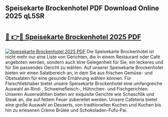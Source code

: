 ## Speisekarte Brockenhotel PDF Download Online 2025 qL5SR

# <h2><a href="http://gc8l3ky.nevu.top/?p=Speisekarte+Brockenhotel">🔗 👉🔴 Speisekarte Brockenhotel 2025 PDF</a></h2>

[![Speisekarte Brockenhotel 2025 PDF](https://i.imgur.com/dBaPXMq.png)](http://gc8l3ky.nevu.top/?p=Speisekarte+Brockenhotel)
Die Speisekarte Brockenhotel ist nicht mehr nur eine Liste von Gerichten, die in einem Restaurant oder Café angeboten werden, sondern auch eine Gelegenheit für Sie, ein leckeres und für Sie passendes Gericht zu wählen. Auf unserer Speisekarte Brockenhotel bieten wir einen Salatbereich an, in dem Sie aus frischen Gemüse- und Obstsalaten für eine gesunde Ernährung wählen können. Für Fleischliebhaber bietet unsere Speisekarte Brockenhotel eine umfangreiche Auswahl an Rind-, Schweinefleisch-, Hühnchen- und Fischgerichten. Unseren Auserwählten bieten wir exquisite Gerichte wie Schaschlik und Steak an, die auf fettem Feuer zubereitet werden. Unsere Cafeteria bietet eine große Auswahl an Desserts, von traditionellen Kuchen und Kuchen bis hin zu erlesenen Crème Brûlée und Schokoladen-Fufu-Pai.
